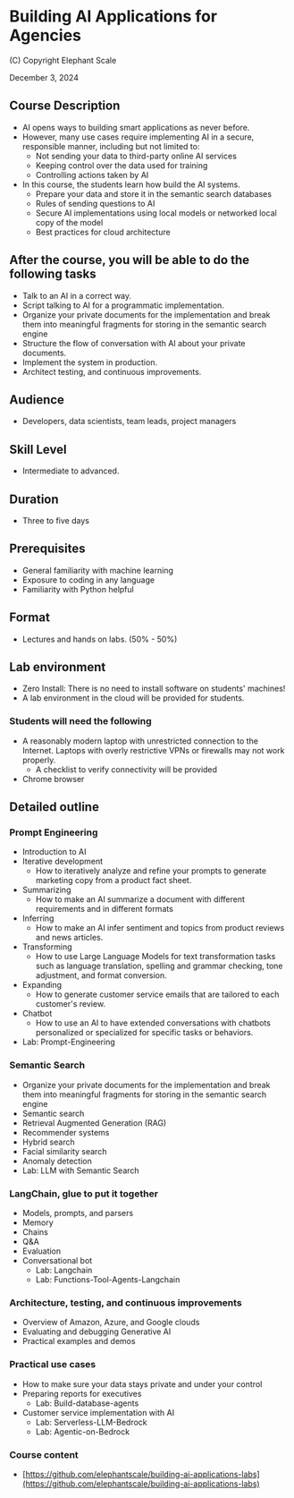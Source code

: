 # Building AI Applications for Agencies

(C) Copyright Elephant Scale

December 3, 2024

## Course Description

* AI opens ways to building smart applications as never before. 
* However, many use cases require implementing AI in a secure, responsible manner, including but not limited to:
  * Not sending your data to third-party online AI services
  * Keeping control over the data used for training
  * Controlling actions taken by AI
* In this course, the students learn how build the AI systems. 
  * Prepare your data and store it in the semantic search databases
  * Rules of sending questions to AI
  * Secure AI implementations using local models or networked local copy of the model
  * Best practices for cloud architecture 

## After the course, you will be able to do the following tasks

* Talk to an AI in a correct way.
* Script talking to AI for a programmatic implementation.
* Organize your private documents for the implementation and break them into meaningful fragments for storing in the semantic search engine
* Structure the flow of conversation with AI about your private documents.
* Implement the system in production.
* Architect testing, and continuous improvements.

## Audience
* Developers, data scientists, team leads, project managers

## Skill Level

* Intermediate to advanced.

## Duration
* Three to five days

## Prerequisites
* General familiarity with machine learning
* Exposure to coding in any language
* Familiarity with Python helpful


## Format
* Lectures and hands on labs. (50% - 50%)


## Lab environment
* Zero Install: There is no need to install software on students' machines!
* A lab environment in the cloud will be provided for students.

### Students will need the following
* A reasonably modern laptop with unrestricted connection to the Internet. Laptops with overly restrictive VPNs or firewalls may not work properly.
    * A checklist to verify connectivity will be provided
* Chrome browser

## Detailed outline

### Prompt Engineering
* Introduction to AI
* Iterative development
  * How to iteratively analyze and refine your prompts to generate marketing copy from a product fact sheet.
* Summarizing 
  * How to make an AI summarize a document with different requirements and in different formats
* Inferring
  * How to make an AI infer sentiment and topics from product reviews and news articles.
* Transforming
  * How to use Large Language Models for text transformation tasks such as language translation, spelling and grammar checking, tone adjustment, and format conversion.
* Expanding
  * How to generate customer service emails that are tailored to each customer's review.
* Chatbot
  * How to use an AI to have extended conversations with chatbots personalized or specialized for specific tasks or behaviors.
* Lab: Prompt-Engineering


### Semantic Search 

* Organize your private documents for the implementation and break them into meaningful fragments for storing in the semantic search engine
* Semantic search
* Retrieval Augmented Generation (RAG)
* Recommender systems
* Hybrid search
* Facial similarity search
* Anomaly detection
* Lab: LLM with Semantic Search

### LangChain, glue to put it together
* Models, prompts, and parsers
* Memory
* Chains
* Q&A
* Evaluation
* Conversational bot
  * Lab: Langchain
  * Lab: Functions-Tool-Agents-Langchain


### Architecture, testing, and continuous improvements
* Overview of Amazon, Azure, and Google clouds 
* Evaluating and debugging Generative AI
* Practical examples and demos

### Practical use cases
* How to make sure your data stays private and under your control
* Preparing reports for executives
  * Lab: Build-database-agents
* Customer service implementation with AI
  * Lab: Serverless-LLM-Bedrock
  * Lab: Agentic-on-Bedrock

### Course content
* [https://github.com/elephantscale/building-ai-applications-labs](https://github.com/elephantscale/building-ai-applications-labs)